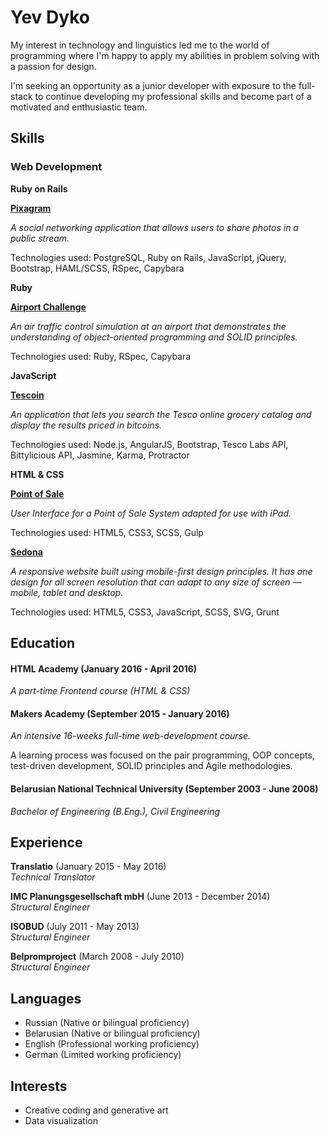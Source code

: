 # Yev Dyko

My interest in technology and linguistics led me to the world of programming where I'm happy to apply my abilities in problem solving with a passion for design.

I'm seeking an opportunity as a junior developer with exposure to the full-stack to continue developing my professional skills and become part of a motivated and enthusiastic team.

## Skills

### Web Development

**Ruby on Rails**

[**Pixagram**](https://github.com/yevdyko/pixagram)

*A social networking application that allows users to share photos in a public stream.*

Technologies used: PostgreSQL, Ruby on Rails, JavaScript, jQuery, Bootstrap, HAML/SCSS, RSpec, Capybara

**Ruby**

[**Airport Challenge**](https://github.com/yevdyko/airport-challenge)

*An air traffic control simulation at an airport that demonstrates the understanding of object-oriented programming and SOLID principles.*

Technologies used: Ruby, RSpec, Capybara

**JavaScript**

[**Tescoin**](https://github.com/yevdyko/tescoin)

*An application that lets you search the Tesco online grocery catalog and display the results priced in bitcoins.*

Technologies used: Node.js, AngularJS, Bootstrap, Tesco Labs API, Bittylicious API, Jasmine, Karma, Protractor

**HTML & CSS**

[**Point of Sale**](https://github.com/yevdyko/pos)

*User Interface for a Point of Sale System adapted for use with iPad.*

Technologies used: HTML5, CSS3, SCSS, Gulp

[**Sedona**](https://github.com/yevdyko/sedona)

*A responsive website built using mobile-first design principles. It has one design for all screen resolution that can adapt to any size of screen — mobile, tablet and desktop.*

Technologies used: HTML5, CSS3, JavaScript, SCSS, SVG, Grunt

## Education

#### HTML Academy (January 2016 - April 2016)

*A part-time Frontend course (HTML & CSS)*

#### Makers Academy (September 2015 - January 2016)

*An intensive 16-weeks full-time web-development course.*

A learning process was focused on the pair programming, OOP concepts, test-driven development, SOLID principles and Agile methodologies.

#### Belarusian National Technical University (September 2003 - June 2008)

*Bachelor of Engineering (B.Eng.), Civil Engineering*

## Experience

**Translatio** (January 2015 - May 2016)  
*Technical Translator*

**IMC Planungsgesellschaft mbH** (June 2013 - December 2014)  
*Structural Engineer*

**ISOBUD** (July 2011 - May 2013)   
*Structural Engineer*

**Belpromproject** (March 2008 - July 2010)   
*Structural Engineer*

## Languages

- Russian (Native or bilingual proficiency)
- Belarusian (Native or bilingual proficiency)
- English (Professional working proficiency)
- German (Limited working proficiency)

## Interests

- Creative coding and generative art
- Data visualization
